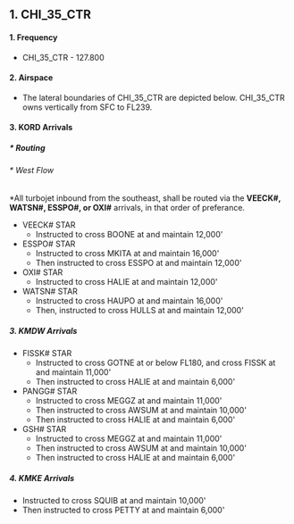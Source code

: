 ## 1. CHI_35_CTR

#### 1. Frequency
* CHI_35_CTR - 127.800
#### 2. Airspace
* The lateral boundaries of CHI_35_CTR are depicted below. CHI_35_CTR owns vertically from SFC to FL239.
#### 3. KORD Arrivals
##### * Routing
###### * West Flow
*All turbojet inbound from the southeast, shall be routed via the __VEECK#, WATSN#, ESSPO#, or OXI#__ arrivals, in that order of preferance. 
* VEECK# STAR
  * Instructed to cross BOONE at and maintain 12,000'
* ESSPO# STAR
  * Instructed to cross MKITA at and maintain 16,000'
  * Then instructed to cross ESSPO at and maintain 12,000'
* OXI# STAR
  * Instructed to cross HALIE at and maintain 12,000'
* WATSN# STAR
  * Instructed to cross HAUPO at and maintain 16,000'
  * Then, instructed to cross HULLS at and maintain 12,000'

##### 3. KMDW Arrivals
* FISSK# STAR
  * Instructed to cross GOTNE at or below FL180, and cross FISSK at and maintain 11,000'
  * Then instructed to cross HALIE at and maintain 6,000'
* PANGG# STAR
  * Instructed to cross MEGGZ at and maintain 11,000'
  * Then instructed to cross AWSUM at and maintain 10,000'
  * Then instructed to cross HALIE at and maintain 6,000'
* GSH# STAR
  * Instructed to cross MEGGZ at and maintain 11,000'
  * Then instructed to cross AWSUM at and maintain 10,000'
  * Then instructed to cross HALIE at and maintain 6,000'

##### 4. KMKE Arrivals
* Instructed to cross SQUIB at and maintain 10,000'
* Then instructed to cross PETTY at and maintain 6,000'
